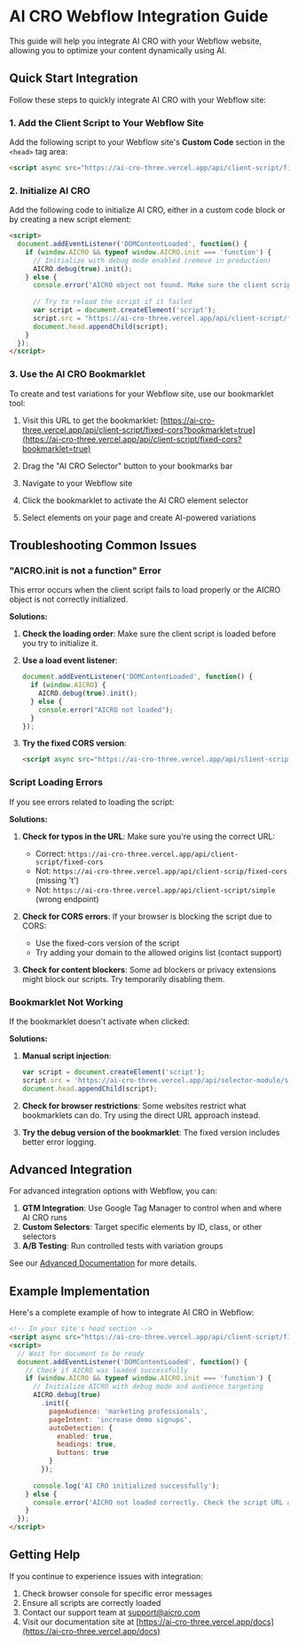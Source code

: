 # AI CRO Webflow Integration Guide

This guide will help you integrate AI CRO with your Webflow website, allowing you to optimize your content dynamically using AI.

## Quick Start Integration

Follow these steps to quickly integrate AI CRO with your Webflow site:

### 1. Add the Client Script to Your Webflow Site

Add the following script to your Webflow site's **Custom Code** section in the `<head>` tag area:

```html
<script async src="https://ai-cro-three.vercel.app/api/client-script/fixed-cors"></script>
```

### 2. Initialize AI CRO

Add the following code to initialize AI CRO, either in a custom code block or by creating a new script element:

```html
<script>
  document.addEventListener('DOMContentLoaded', function() {
    if (window.AICRO && typeof window.AICRO.init === 'function') {
      // Initialize with debug mode enabled (remove in production)
      AICRO.debug(true).init();
    } else {
      console.error("AICRO object not found. Make sure the client script loaded correctly.");
      
      // Try to reload the script if it failed
      var script = document.createElement('script');
      script.src = "https://ai-cro-three.vercel.app/api/client-script/fixed-cors";
      document.head.appendChild(script);
    }
  });
</script>
```

### 3. Use the AI CRO Bookmarklet

To create and test variations for your Webflow site, use our bookmarklet tool:

1. Visit this URL to get the bookmarklet:
   [https://ai-cro-three.vercel.app/api/client-script/fixed-cors?bookmarklet=true](https://ai-cro-three.vercel.app/api/client-script/fixed-cors?bookmarklet=true)

2. Drag the "AI CRO Selector" button to your bookmarks bar
3. Navigate to your Webflow site
4. Click the bookmarklet to activate the AI CRO element selector
5. Select elements on your page and create AI-powered variations

## Troubleshooting Common Issues

### "AICRO.init is not a function" Error

This error occurs when the client script fails to load properly or the AICRO object is not correctly initialized.

**Solutions:**

1. **Check the loading order**: Make sure the client script is loaded before you try to initialize it.
   
2. **Use a load event listener**:
   ```javascript
   document.addEventListener('DOMContentLoaded', function() {
     if (window.AICRO) {
       AICRO.debug(true).init();
     } else {
       console.error("AICRO not loaded");
     }
   });
   ```

3. **Try the fixed CORS version**:
   ```html
   <script async src="https://ai-cro-three.vercel.app/api/client-script/fixed-cors"></script>
   ```

### Script Loading Errors

If you see errors related to loading the script:

**Solutions:**

1. **Check for typos in the URL**: Make sure you're using the correct URL:
   - Correct: `https://ai-cro-three.vercel.app/api/client-script/fixed-cors`
   - Not: `https://ai-cro-three.vercel.app/api/client-scrip/fixed-cors` (missing 't')
   - Not: `https://ai-cro-three.vercel.app/api/client-script/simple` (wrong endpoint)

2. **Check for CORS errors**: If your browser is blocking the script due to CORS:
   - Use the fixed-cors version of the script
   - Try adding your domain to the allowed origins list (contact support)

3. **Check for content blockers**: Some ad blockers or privacy extensions might block our scripts. Try temporarily disabling them.

### Bookmarklet Not Working

If the bookmarklet doesn't activate when clicked:

**Solutions:**

1. **Manual script injection**:
   ```javascript
   var script = document.createElement('script');
   script.src = 'https://ai-cro-three.vercel.app/api/selector-module/simple';
   document.head.appendChild(script);
   ```

2. **Check for browser restrictions**: Some websites restrict what bookmarklets can do. Try using the direct URL approach instead.

3. **Try the debug version of the bookmarklet**: The fixed version includes better error logging.

## Advanced Integration

For advanced integration options with Webflow, you can:

1. **GTM Integration**: Use Google Tag Manager to control when and where AI CRO runs
2. **Custom Selectors**: Target specific elements by ID, class, or other selectors
3. **A/B Testing**: Run controlled tests with variation groups

See our [Advanced Documentation](https://ai-cro-three.vercel.app/docs) for more details.

## Example Implementation

Here's a complete example of how to integrate AI CRO in Webflow:

```html
<!-- In your site's head section -->
<script async src="https://ai-cro-three.vercel.app/api/client-script/fixed-cors"></script>
<script>
  // Wait for document to be ready
  document.addEventListener('DOMContentLoaded', function() {
    // Check if AICRO was loaded successfully
    if (window.AICRO && typeof window.AICRO.init === 'function') {
      // Initialize AICRO with debug mode and audience targeting
      AICRO.debug(true)
        .init({
          pageAudience: 'marketing professionals',
          pageIntent: 'increase demo signups',
          autoDetection: {
            enabled: true,
            headings: true,
            buttons: true
          }
        });
        
      console.log('AI CRO initialized successfully');
    } else {
      console.error('AICRO not loaded correctly. Check the script URL and for any console errors.');
    }
  });
</script>
```

## Getting Help

If you continue to experience issues with integration:

1. Check browser console for specific error messages
2. Ensure all scripts are correctly loaded
3. Contact our support team at [support@aicro.com](mailto:support@aicro.com)
4. Visit our documentation site at [https://ai-cro-three.vercel.app/docs](https://ai-cro-three.vercel.app/docs) 